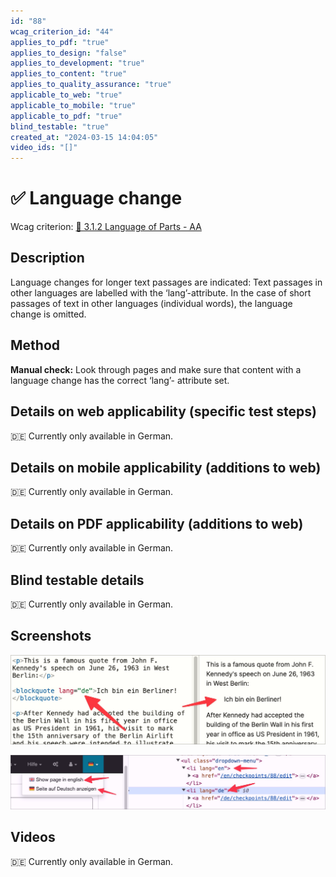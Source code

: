 ```yaml
---
id: "88"
wcag_criterion_id: "44"
applies_to_pdf: "true"
applies_to_design: "false"
applies_to_development: "true"
applies_to_content: "true"
applies_to_quality_assurance: "true"
applicable_to_web: "true"
applicable_to_mobile: "true"
applicable_to_pdf: "true"
blind_testable: "true"
created_at: "2024-03-15 14:04:05"
video_ids: "[]"
---
```


# ✅ Language change

Wcag criterion: [📜 3.1.2 Language of Parts - AA](..)

## Description

Language changes for longer text passages are indicated: Text passages in other languages are labelled with the ‘lang’-attribute. In the case of short passages of text in other languages (individual words), the language change is omitted.

## Method

**Manual check:** Look through pages and make sure that content with a language change has the correct ‘lang’- attribute set.

## Details on web applicability (specific test steps)

🇩🇪 Currently only available in German.

## Details on mobile applicability (additions to web)

🇩🇪 Currently only available in German.

## Details on PDF applicability (additions to web)

🇩🇪 Currently only available in German.

## Blind testable details

🇩🇪 Currently only available in German.

## Screenshots

![Ein BLOCKQUOTE-Zitat in einer anderen Sprache](images/ein-blockquote-zitat-in-einer-anderen-sprache.png)

![Ein Sprachwechsler in verschiedenen Sprachen](images/ein-sprachwechsler-in-verschiedenen-sprachen.png)

## Videos

🇩🇪 Currently only available in German.
